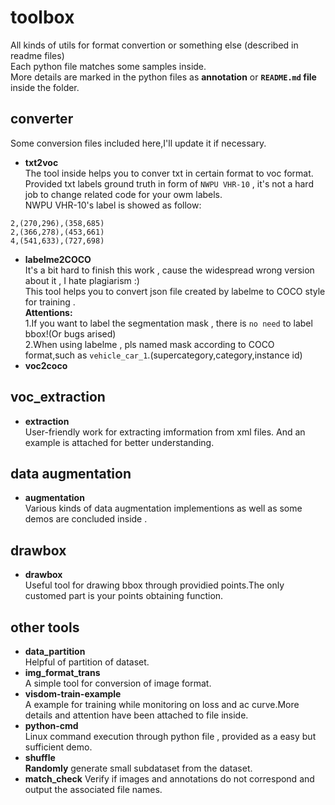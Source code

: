 # toolbox
All kinds of utils for format convertion or something else (described in readme files)</br>
Each python file matches some samples inside.</br>
More details are marked in the python files as **annotation** or **`README.md` file** inside the folder.</br>


## converter 
Some conversion files included here,I'll update it if necessary.</br>
* **txt2voc**</br>
The tool inside helps you to conver txt in certain format to voc format.<br>
Provided txt labels ground truth in form of `NWPU VHR-10` , it's not a hard job to change related code for your owm labels.<br>
NWPU VHR-10's label is showed as follow:<br>
```
2,(270,296),(358,685)
2,(366,278),(453,661)
4,(541,633),(727,698)
```
* **labelme2COCO**<br>
It's a bit hard to finish this work , cause the widespread wrong version about it , I hate plagiarism :)<br>
This tool helps you to convert json file created by labelme to COCO style for training .<br> 
**Attentions:**<br> 
    1.If you want to label the segmentation mask , there is `no need` to label bbox!(Or bugs arised)<br> 
    2.When using labelme , pls named mask according to COCO format,such as `vehicle_car_1`.(supercategory,category,instance id)<br> 
* **voc2coco**<br>


## voc_extraction
* **extraction**  
User-friendly work for extracting imformation from xml files. And an example is attached for better understanding.<br>

## data augmentation
* **augmentation**  
Various kinds of data augmentation implementions as well as some demos are concluded inside .

## drawbox
* **drawbox**  
Useful tool for drawing bbox through providied points.The only customed part is your points obtaining function. 

## other tools
* **data_partition**  
Helpful of partition of dataset.
* **img_format_trans**    
A simple tool for conversion of image format.  
* **visdom-train-example**  
A example for training while monitoring on loss and ac curve.More details and attention have been attached to file inside.  
* **python-cmd**  
Linux command execution through python file , provided as a easy but sufficient demo.  
* **shuffle**  
**Randomly** generate small subdataset from the dataset. 
* **match_check** 
Verify if images and annotations do not correspond and output the associated file names.
